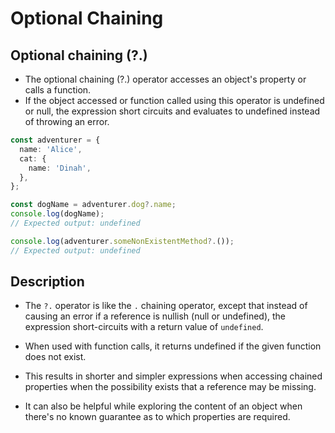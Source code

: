 # Optional Chaining

## Optional chaining (?.)

- The optional chaining (?.) operator accesses an object's property or calls a function.
- If the object accessed or function called using this operator is undefined or null, the expression short circuits and evaluates to undefined instead of throwing an error.

```ts
const adventurer = {
  name: 'Alice',
  cat: {
    name: 'Dinah',
  },
};

const dogName = adventurer.dog?.name;
console.log(dogName);
// Expected output: undefined

console.log(adventurer.someNonExistentMethod?.());
// Expected output: undefined

```

## Description

- The `?.` operator is like the `.` chaining operator, except that instead of causing an error if a reference is nullish (null or undefined), the expression short-circuits with a return value of `undefined`.
- When used with function calls, it returns undefined if the given function does not exist.

- This results in shorter and simpler expressions when accessing chained properties when the possibility exists that a reference may be missing.
- It can also be helpful while exploring the content of an object when there's no known guarantee as to which properties are required.

